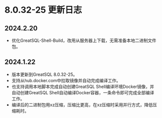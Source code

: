# 8.0.32-25 更新日志

## 2024.2.20
* 优化GreatSQL-Shell-Build，改用从服务器上下载，无需准备本地二进制文件包。

## 2024.1.22

* 版本更新到GreatSQL 8.0.32-25。
* 支持从hub.docker.com中拉取镜像并自动完成编译工作。
* 也支持调用本地脚本完成自动创建GreatSQL Shell编译环境Docker镜像，并自动创建GreatSQL Shell自动编译Docker容器，一条命令即可完成全部编译工作。
* 编译后的二进制包用xz压缩，压缩比更高，在xz压缩时采用并行方式，降低压缩耗时。

[8.0.32-25]: https://gitee.com/GreatSQL/GreatSQL-Docker/tree/greatsql-8.0.32-25/GreatSQL-Shell-Build
